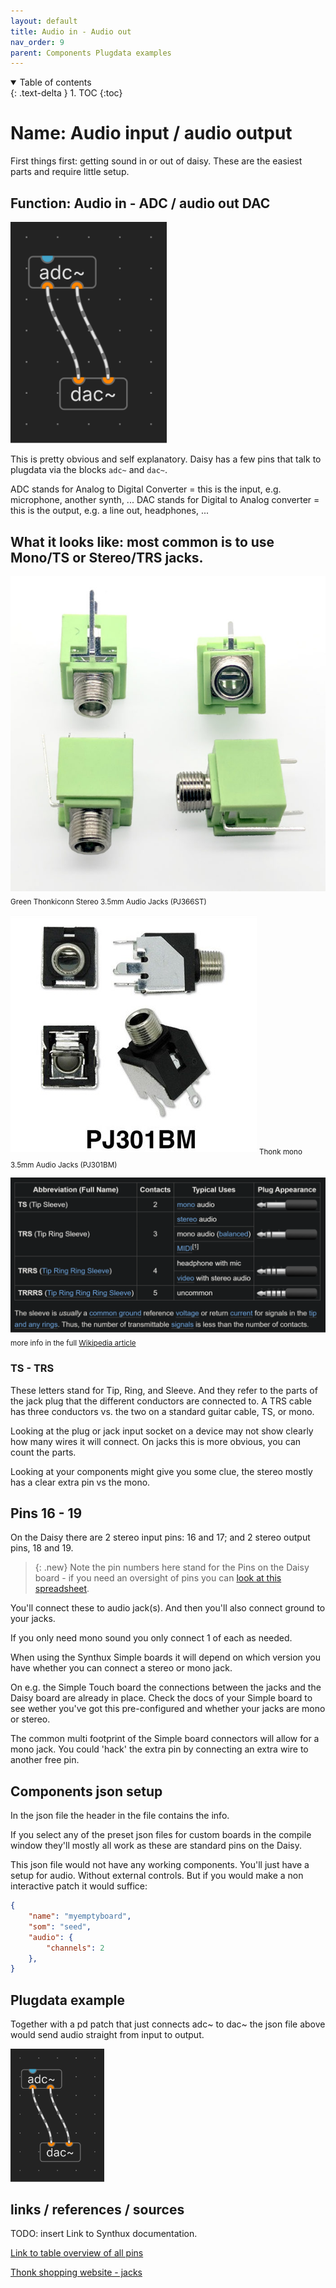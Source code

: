 ```yaml
---
layout: default
title: Audio in - Audio out
nav_order: 9
parent: Components Plugdata examples
---
```


<details open markdown="block">
  <summary>
    Table of contents
  </summary>
  {: .text-delta }
1. TOC
{:toc}
</details>

# Name: Audio input / audio output

First things first: getting sound in or out of daisy. These are the easiest parts and require little setup.

## Function: Audio in - ADC / audio out DAC

<img src="img\adc-dac.png" width="250" height="auto">

This is pretty obvious and self explanatory. Daisy has a few pins that talk to plugdata via the blocks `adc~` and `dac~`.

ADC stands for Analog to Digital Converter = this is the input, e.g. microphone, another synth, ...
DAC stands for Digital to Analog converter = this is the output, e.g. a line out, headphones, ...

## What it looks like: most common is to use Mono/TS or Stereo/TRS jacks.

![Green Thonkiconn Stereo 3.5mm Audio Jacks (PJ366ST)](img\Green-Thonkiconns-stereo.jpg)
<sub>Green Thonkiconn Stereo 3.5mm Audio Jacks (PJ366ST)</sub>

![Thonk mono 3.5mm Audio Jacks (PJ301BM)](img\thonk_mono.jpg)
<sub>Thonk mono 3.5mm Audio Jacks (PJ301BM)</sub>

![Tip Ring Sleeve audio phone jacks](img\tip_ring_sleeve_ts_trs.png)
<sub>more info in the full [Wikipedia article](https://en.wikipedia.org/wiki/Phone_connector_(audio))</sub>

### TS - TRS 

These letters stand for Tip, Ring, and Sleeve.
And they refer to the parts of the jack plug that the different conductors are connected to. A TRS cable has three conductors vs. the two on a standard guitar cable, TS, or mono.

Looking at the plug or jack input socket on a device may not show clearly how many wires it will connect. On jacks this is more obvious, you can count the parts.

Looking at your components might give you some clue, the stereo mostly has a clear extra pin vs the mono.

## Pins 16 - 19

On the Daisy there are 2 stereo input pins: 16 and 17; and 2 stereo output pins, 18 and 19.

>{: .new}
> Note the pin numbers here stand for the Pins on the Daisy board - if you need an oversight of pins you can [look at this spreadsheet](https://docs.google.com/spreadsheets/d/1xtg_s1tk8tm-6qNkBLFc6V1L_Mpmu-PCOvv7qEyr9mU/edit?usp=sharing).

You'll connect these to audio jack(s). And then you'll also connect ground to your jacks.

If you only need mono sound you only connect 1 of each as needed.

When using the Synthux Simple boards it will depend on which version you have whether you can connect a stereo or mono jack.

On e.g. the Simple Touch board the connections between the jacks and the Daisy board are already in place. Check the docs of your Simple board to see wether you've got this pre-configured and whether your jacks are mono or stereo.

The common multi footprint of the Simple board connectors will allow for a mono jack. You could 'hack' the extra pin by connecting an extra wire to another free pin.

## Components json setup

In the json file the header in the file contains the info.

If you select any of the preset json files for custom boards in the compile window they'll mostly all work as these are standard pins on the Daisy.

This json file would not have any working components. You'll just have a setup for audio. Without external controls. But if you would make a non interactive patch it would suffice:

```json
{
    "name": "myemptyboard",
    "som": "seed",
    "audio": {
        "channels": 2
    },
}

```
## Plugdata example

Together with a pd patch that just connects adc~ to dac~ the json file above would send audio straight from input to output.

<img src="img\adc-dac.png" width="150" height="auto">

## links / references / sources

TODO: insert Link to Synthux documentation.

[Link to table overview of all pins](https://docs.google.com/spreadsheets/d/1xtg_s1tk8tm-6qNkBLFc6V1L_Mpmu-PCOvv7qEyr9mU/edit?usp=sharing) 

[Thonk shopping website - jacks](https://www.thonk.co.uk/shop/3-5mm-jacks/)